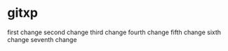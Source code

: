 # gitxp

first change
second change
third change
fourth change
fifth change
sixth change
seventh change
